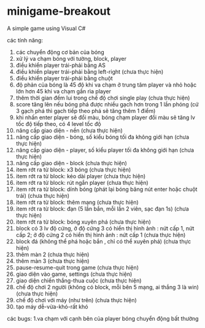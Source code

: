 # minigame-breakout
A simple game using Visual C#

các tính năng:
1. các chuyển động cơ bản của bóng
2. xử lý va chạm bóng với tường, block, player
3. điều khiển player trái-phải bằng AS
4. điều khiển player trái-phải bằng left-right (chưa thực hiện)
5. điều khiển player trái-phải bằng chuột
6. độ phản của bóng là 45 độ khi va chạm ở trung tâm player và nhỏ hoặc lớn hơn 45 khi va chạm gần rìa player
7. thêm thời gian đếm lui trong chế độ chơi single play (chưa thực hiện)
8. score tăng lên nếu bóng phá được nhiều gạch hơn trong 1 lần phóng (cứ 3 gạch phá thì gạch tiếp theo phá sẽ tăng thêm 1 điểm)
9. khi nhấn enter player sẽ đổi màu, bóng chạm player đổi màu sẽ tăng lv tốc độ tiếp theo, có 4 level tốc độ
10. nâng cấp giao diện - nền (chưa thực hiện)
11. nâng cấp giao diện - bóng, số kiểu bóng tối đa không giới hạn (chưa thực hiện)
12. nâng cấp giao diện - player, số kiểu player tối đa không giới hạn (chưa thực hiện)
13. nâng cấp giao diện - block (chưa thực hiện)
14. item rớt ra từ block: x3 bóng (chưa thực hiện)
15. item rớt ra từ block: kéo dài player (chưa thực hiện)
16. item rớt ra từ block: rút ngắn player (chưa thực hiện)
17. item rớt ra từ block: dính bóng (phát lại bóng băng nút enter hoặc chuột trái) (chưa thực hiện)
18. item rớt ra từ block: thêm mạng (chưa thực hiện)
19. item rớt ra từ block: đạn (5 lần bắn, mỗi lần 2 viên, sạc đạn 1s) (chưa thực hiện)
20. item rớt ra từ block: bóng xuyên phá (chưa thực hiện)
21. block có 3 lv độ cứng, ở độ cứng 3 có hiển thị hình ảnh : nứt cấp 1, nứt cấp 2; ở độ cứng 2 có hiển thị hình ảnh : nứt cấp 1 (chưa thực hiện)
22. block đá (không thể phá hoặc bắn , chỉ có thể xuyên phá) (chưa thực hiện)
23. thêm màn 2 (chưa thực hiện)
24. thêm màn 3 (chưa thực hiện)
25. pause-resume-quit trong game (chưa thực hiện)
26. giao diện vào game, settings (chưa thực hiện)
27. giao diện chiến thắng-thua cuộc (chưa thực hiện)
28. chế độ chơi 2 người (không có block, mỗi bên 5 mạng, ai thắng 3 là win) (chưa thực hiện)
29. chế độ chơi với máy (như trên) (chưa thực hiện)
30. tạo máy dễ-vừa-khó-rất khó

các bugs:
1.va chạm với cạnh bên của player bóng chuyển động bất thường
